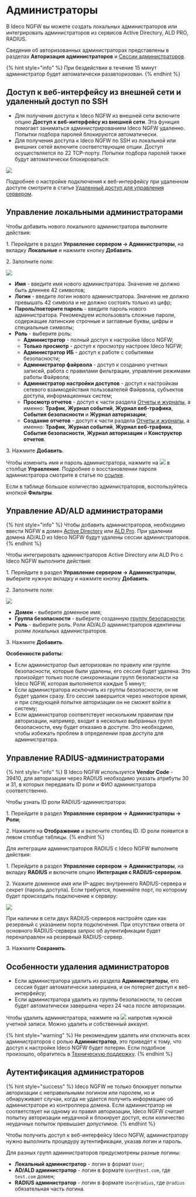 # Администраторы

В Ideco NGFW вы можете создать локальных администраторов или интегрировать администраторов из сервисов Active Directory, ALD PRO, RADIUS.

Сведения об авторизованных администраторах представлены в разделах **Авторизация администраторов** и [Сессии администраторов](/settings/monitor/administrator-sessions.md).

{% hint style="info" %}
При бездействии в течение 15 минут администратор будет автоматически разавторизован.
{% endhint %}

## Доступ к веб-интерфейсу из внешней сети и удаленный доступ по SSH

* Для получения доступа к Ideco NGFW из внешней сети включите опцию **Доступ к веб-интерфейсу из внешней сети**. Эта функция помогает заниматься администрированием Ideco NGFW удаленно. Попытки подбора паролей блокируются автоматически.
* Для получения доступа к Ideco NGFW по SSH из локальной или внешних сетей включите соответствующие опции. Доступ осуществляется по 22 TCP-порту. Попытки подбора паролей также будут автоматически блокироваться:

![](/.gitbook/assets/admins2.png)

Подробнее о настройке подключения к веб-интерфейсу при удаленном доступе смотрите в статье [Удаленный доступ для управления сервером](/recipes/popular-recipes/remote-access-for-server-management.md).

## Управление локальными администраторами

Чтобы добавить нового локального администратора выполните действия:

1\. Перейдите в раздел **Управление сервером -> Администраторы**, на вкладку **Локальные** и нажмите кнопку **Добавить**.

2\. Заполните поля:

![](/.gitbook/assets/admins9.png)

* **Имя** - введите имя нового администратора. Значение не должно быть длиннее 42 символов;
* **Логин** - введите логин нового администратора. Значение не должно превышать 42 символа и не должно состоять только из цифр;
* **Пароль/повторите пароль** - введите пароль нового администратора. Рекомендуем использовать сложные пароли, содержащие латинские строчные и заглавные буквы, цифры и специальные символы;
* **Роль** - выберите роль:
  * **Администратор** - полный доступ к настройке Ideco NGFW;
  * **Только просмотр** - доступ к просмотру настроек Ideco NGFW;
  * **Администратор ИБ** - доступ к работе с событиями безопасности;
  * **Администратор файрвола** - доступ к созданию учетных записей, работа с правилами фильтрации, управление режимами работы Файрвола;
  * **Администратор настройки доступов** - доступ к настройкам сетевого взаимодействия пользователей Файрвола, субъектов доступа, информационных систем;
  * **Просмотр отчетов** - доступ к части раздела [Отчеты и журналы](/settings/reports/README.md), а именно: **Трафик**, **Журнал событий**, **Журнал веб-трафика**, **События безопасности** и **Журнал авторизации**;
  * **Создание отчетов** - доступ к части раздела [Отчеты и журналы](/settings/reports/README.md), а именно: **Трафик**, **Журнал событий**, **Журнал веб-трафика**, **События безопасности**, **Журнал авторизации** и **Конструктор отчетов**.

3\. Нажмите **Добавить**.

Чтобы изменить имя и пароль администратора, нажмите на ![](/.gitbook/assets/icon-edit.png) в столбце **Управление**.
Подробнее о восстановлении пароля администратора смотрите в статье по [ссылке](/recipes/popular-recipes/restore-access-to-ideco-utm.md).

Если в таблице большое количество администраторов, воспользуйтесь кнопкой **Фильтры**.

## Управление AD/ALD администраторами

{% hint style="info" %}
Чтобы добавить администраторов, необходимо ввести NGFW в домен [Active Directory](/settings/users/active-directory/README.md) или [ALD Pro](/settings/users/ald-pro.md). При удалении домена AD/ALD из Ideco NGFW будут удалены сессии администраторов.
{% endhint %}

Чтобы интегрировать администраторов Active Directory или ALD Pro с Ideco NGFW выполните действия:

1\. Перейдите в раздел **Управление сервером -> Администраторы**, выберите нужную вкладку и нажмите кнопку **Добавить**.

2\. Заполните поля:

![](/.gitbook/assets/admins8.png)

* **Домен** - выберите доменное имя;
* **Группа безопасности** - выберите созданную [группу безопасности](/settings/users/active-directory/README.md#nastroika-uchetnykh-zapisei-i-grupp-bezopasnosti-v-kachestve-obektov-pravil-filtracii);
* **Роль** - выберите роль. Роли AD/ALD администраторов идентичны ролям локальных администраторов.

3\. Нажмите **Добавить**.

**Особенности работы:**

* Если администратор был авторизован по правилу или группе безопасности, которые были удалены, его сессия будет удалена. Это произойдет только после синхронизации групп безопасности на Ideco NGFW, которая выполняется каждые 5 минут;
* Если администратора исключить из группы безопасности, он не будет удален сразу. Его сессия завершится через некоторое время, и при следующей попытке авторизации он не сможет войти в систему;
* Если администратор соответствует нескольким правилам при авторизации, например, входит в несколько выбранных групп безопасности, ему будет отказано в доступе. Это необходимо, чтобы избежать проблем в определении прав доступа для администратора.

## Управление RADIUS-администраторами

{% hint style="info" %}
В Ideco NGFW используется **Vendor Code** - 39410, для авторизации через RADIUS необходимо указать атрибуты 30 и 31, в которых передавать ID роли и ФИО администратора соответственно. 

Чтобы узнать ID роли RADIUS-администратора:

1\. Перейдите в раздел **Управление сервером -> Администраторы -> Роли**;

2\. Нажмите на **Отображение** и включите столбец ID. ID роли появится в левом столбце таблицы.
{% endhint %}

Для интеграции администраторов RADIUS с Ideco NGFW выполните действия:

1\. Перейдите в раздел **Управление сервером -> Администраторы**, на вкладку **RADIUS** и включите опцию **Интеграция с RADIUS-сервером**.

2\. Укажите доменное имя или IP-адрес внутреннего RADIUS-сервера и секрет (пароль доступа). Если требуется, поменяйте порт, по которому будет происходить подключение к серверу:

![](/.gitbook/assets/admins3.png)

При наличии в сети двух RADIUS-серверов настройте один как резервный с указанием порта подключения.
При отсутствии ответа от основного RADIUS-сервера запрос об аутентификации будет перенаправлен на резервный RADIUS-сервер.

3\. Нажмите **Сохранить**.

## Особенности удаления администраторов

* Если администратора удалить из раздела **Администраторы**, его сессия будет автоматически завершена, и он потеряет доступ к веб-интерфейсу;
* Если администратора удалить из группы безопасности, то сессия будет автоматически завершена через 24 часа после авторизации.

Чтобы удалить администратора, нажмите на ![](/.gitbook/assets/icon-delete1.png) напротив нужной учетной записи. Можно удалить и собственный аккаунт.

{% hint style="warning" %}
Не рекомендуем удалять или отключать всех администраторов с ролью **Администратор**, это приведет к тому, что доступ к настройке Ideco NGFW будет потерян. Если подобное произошло, обратитесь в [Техническую поддержку](/general/technical-support.md).
{% endhint %}

## Аутентификация администраторов

{% hint style="success" %}
Ideco NGFW не только блокирует попытки авторизации с неправильными логином или паролем, но и обнаруживает случаи, когда не удается получить информацию об администраторе из контроллера домена.
Если администратор не соответствует ни одному из правил авторизации, Ideco NGFW считает попытку авторизации неудачной и блокирует доступ, если количество неудачных попыток превышает допустимое.
{% endhint %}

Чтобы получить доступ к веб-интерфейсу Ideco NGFW, администратору нужно выполнить процедуру аутентификации, указав логин и пароль.

Для разных групп администраторов предусмотрены разные логины:

* **Локальный администратор** - логин в формат `User`;
* **AD/ALD администратор** - логин в формате `User@test.com`, где `test.com` домен;
* **RADIUS администратор** - логин в формате `User@radius`, где `@radius` обязательная часть логина.